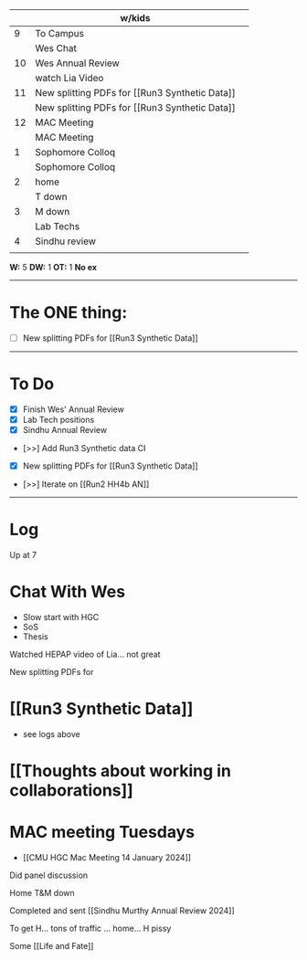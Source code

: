 
|     | w/kids                                         |     |
| --- | ---------------------------------------------- | --- |
| 9   | To Campus                                      |     |
|     | Wes Chat                                       |     |
| 10  | Wes Annual Review                              |     |
|     | watch Lia Video                                |     |
| 11  | New splitting PDFs for [[Run3 Synthetic Data]] |     |
|     | New splitting PDFs for [[Run3 Synthetic Data]] |     |
| 12  | MAC Meeting                                    |     |
|     | MAC Meeting                                    |     |
| 1   | Sophomore Colloq                               |     |
|     | Sophomore Colloq                               |     |
| 2   | home                                           |     |
|     | T down                                         |     |
| 3   | M down                                         |     |
|     | Lab Techs                                      |     |
| 4   | Sindhu review                                  |     |
|     |                                                |     |

**W:** 5
**DW:** 1
**OT:** 1
**No ex**

---
# The ONE thing: 
- [ ] New splitting PDFs for [[Run3 Synthetic Data]]

---
# To Do

- [x] Finish Wes' Annual Review
- [x] Lab Tech positions
- [x] Sindhu Annual Review
- [>>] Add Run3 Synthetic data CI
- [x] New splitting PDFs for [[Run3 Synthetic Data]]
- [>>]  Iterate on  [[Run2 HH4b AN]]

---

# Log

Up at 7 

# Chat With Wes
- Slow start with HGC
- SoS
- Thesis

Watched HEPAP video of Lia... not great

New splitting PDFs for
# [[Run3 Synthetic Data]]
- see logs above

# [[Thoughts about working in collaborations]]


# MAC meeting Tuesdays 
- [[CMU HGC Mac Meeting 14 January 2024]]


Did panel discussion 

Home T&M down

Completed and sent [[Sindhu Murthy Annual Review 2024]]

To get H... tons of traffic ... home... H pissy

Some [[Life and Fate]]